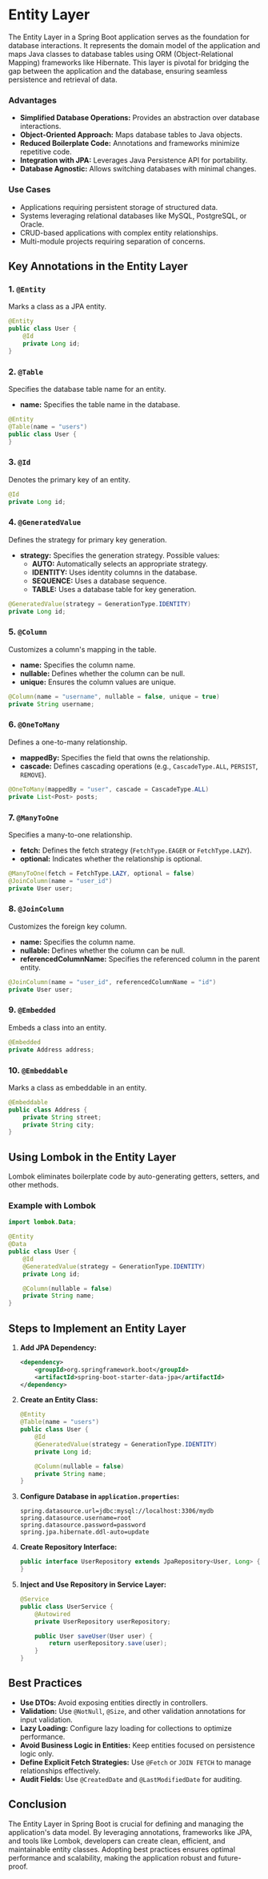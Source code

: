 # Entity Layer
The Entity Layer in a Spring Boot application serves as the foundation for database interactions. It represents the domain model of the application and maps Java classes to database tables using ORM (Object-Relational Mapping) frameworks like Hibernate. This layer is pivotal for bridging the gap between the application and the database, ensuring seamless persistence and retrieval of data.

### Advantages
- **Simplified Database Operations:** Provides an abstraction over database interactions.
- **Object-Oriented Approach:** Maps database tables to Java objects.
- **Reduced Boilerplate Code:** Annotations and frameworks minimize repetitive code.
- **Integration with JPA:** Leverages Java Persistence API for portability.
- **Database Agnostic:** Allows switching databases with minimal changes.

### Use Cases
- Applications requiring persistent storage of structured data.
- Systems leveraging relational databases like MySQL, PostgreSQL, or Oracle.
- CRUD-based applications with complex entity relationships.
- Multi-module projects requiring separation of concerns.

## Key Annotations in the Entity Layer

### 1. `@Entity`
Marks a class as a JPA entity.
```java
@Entity
public class User {
    @Id
    private Long id;
}
```

### 2. `@Table`
Specifies the database table name for an entity.
- **name:** Specifies the table name in the database.
```java
@Entity
@Table(name = "users")
public class User {
}
```

### 3. `@Id`
Denotes the primary key of an entity.
```java
@Id
private Long id;
```

### 4. `@GeneratedValue`
Defines the strategy for primary key generation.
- **strategy:** Specifies the generation strategy. Possible values:
    - **AUTO:** Automatically selects an appropriate strategy.
    - **IDENTITY:** Uses identity columns in the database.
    - **SEQUENCE:** Uses a database sequence.
    - **TABLE:** Uses a database table for key generation.
```java
@GeneratedValue(strategy = GenerationType.IDENTITY)
private Long id;
```

### 5. `@Column`
Customizes a column's mapping in the table.
- **name:** Specifies the column name.
- **nullable:** Defines whether the column can be null.
- **unique:** Ensures the column values are unique.
```java
@Column(name = "username", nullable = false, unique = true)
private String username;
```

### 6. `@OneToMany`
Defines a one-to-many relationship.
- **mappedBy:** Specifies the field that owns the relationship.
- **cascade:** Defines cascading operations (e.g., `CascadeType.ALL`, `PERSIST`, `REMOVE`).
```java
@OneToMany(mappedBy = "user", cascade = CascadeType.ALL)
private List<Post> posts;
```

### 7. `@ManyToOne`
Specifies a many-to-one relationship.
- **fetch:** Defines the fetch strategy (`FetchType.EAGER` or `FetchType.LAZY`).
- **optional:** Indicates whether the relationship is optional.
```java
@ManyToOne(fetch = FetchType.LAZY, optional = false)
@JoinColumn(name = "user_id")
private User user;
```

### 8. `@JoinColumn`
Customizes the foreign key column.
- **name:** Specifies the column name.
- **nullable:** Defines whether the column can be null.
- **referencedColumnName:** Specifies the referenced column in the parent entity.
```java
@JoinColumn(name = "user_id", referencedColumnName = "id")
private User user;
```

### 9. `@Embedded`
Embeds a class into an entity.
```java
@Embedded
private Address address;
```

### 10. `@Embeddable`
Marks a class as embeddable in an entity.
```java
@Embeddable
public class Address {
    private String street;
    private String city;
}
```

## Using Lombok in the Entity Layer
Lombok eliminates boilerplate code by auto-generating getters, setters, and other methods.

### Example with Lombok
```java
import lombok.Data;

@Entity
@Data
public class User {
    @Id
    @GeneratedValue(strategy = GenerationType.IDENTITY)
    private Long id;

    @Column(nullable = false)
    private String name;
}
```

## Steps to Implement an Entity Layer

1. **Add JPA Dependency:**
   ```xml
   <dependency>
       <groupId>org.springframework.boot</groupId>
       <artifactId>spring-boot-starter-data-jpa</artifactId>
   </dependency>
   ```

2. **Create an Entity Class:**
   ```java
   @Entity
   @Table(name = "users")
   public class User {
       @Id
       @GeneratedValue(strategy = GenerationType.IDENTITY)
       private Long id;

       @Column(nullable = false)
       private String name;
   }
   ```

3. **Configure Database in `application.properties`:**
   ```properties
   spring.datasource.url=jdbc:mysql://localhost:3306/mydb
   spring.datasource.username=root
   spring.datasource.password=password
   spring.jpa.hibernate.ddl-auto=update
   ```

4. **Create Repository Interface:**
   ```java
   public interface UserRepository extends JpaRepository<User, Long> {
   }
   ```

5. **Inject and Use Repository in Service Layer:**
   ```java
   @Service
   public class UserService {
       @Autowired
       private UserRepository userRepository;

       public User saveUser(User user) {
           return userRepository.save(user);
       }
   }
   ```

## Best Practices
- **Use DTOs:** Avoid exposing entities directly in controllers.
- **Validation:** Use `@NotNull`, `@Size`, and other validation annotations for input validation.
- **Lazy Loading:** Configure lazy loading for collections to optimize performance.
- **Avoid Business Logic in Entities:** Keep entities focused on persistence logic only.
- **Define Explicit Fetch Strategies:** Use `@Fetch` or `JOIN FETCH` to manage relationships effectively.
- **Audit Fields:** Use `@CreatedDate` and `@LastModifiedDate` for auditing.

## Conclusion
The Entity Layer in Spring Boot is crucial for defining and managing the application's data model. By leveraging annotations, frameworks like JPA, and tools like Lombok, developers can create clean, efficient, and maintainable entity classes. Adopting best practices ensures optimal performance and scalability, making the application robust and future-proof.
